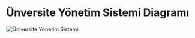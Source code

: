 # Ünversite Yönetim Sistemi Diagramı



![Üniversite Yönetim Sistemi](/D:\USERDATA\Masaüstü\Diagram1.png "Üniversite Yönetim Sistemi").
